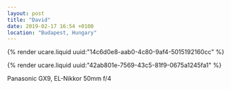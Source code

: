 ```yaml
---
layout: post
title: "David"
date: 2019-02-17 16:54 +0100
location: "Budapest, Hungary"
---
```


{% render ucare.liquid uuid:"14c6d0e8-aab0-4c80-9af4-5015192160cc" %}

{% render ucare.liquid uuid:"42ab801e-7569-43c5-81f9-0675a1245fa1" %}

Panasonic GX9, EL-Nikkor 50mm f/4
